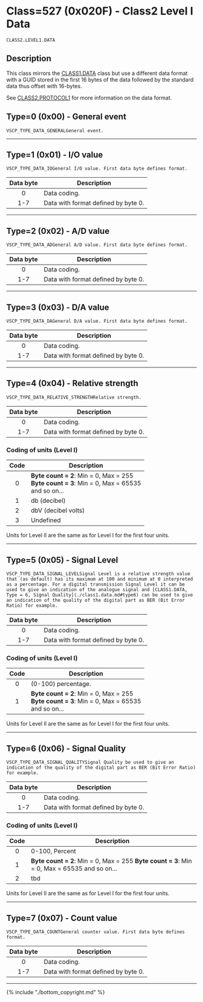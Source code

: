 # Class=527 (0x020F) - Class2 Level I Data

    CLASS2.LEVEL1.DATA

## Description

This class mirrors the [CLASS1.DATA](./class1.data.md) class but use a different data format with a GUID stored in the first 16 bytes of the data followed by the standard data thus offset with 16-bytes.

See [CLASS2.PROTOCOL1](./class2.protocol1.md) for more information on the data format.
## Type=0 (0x00) - General event
    VSCP_TYPE_DATA_GENERALGeneral event.
----

## Type=1 (0x01) - I/O value
    VSCP_TYPE_DATA_IOGeneral I/O value. First data byte defines format. 

 | Data byte | Description                         | 
 | :---------: | -----------                       | 
 | 0         | Data coding.                        | 
 | 1-7       | Data with format defined by byte 0. | 

----

## Type=2 (0x02) - A/D value
    VSCP_TYPE_DATA_ADGeneral A/D value. First data byte defines format. 

 | Data byte | Description                         | 
 | :---------: | -----------                       | 
 | 0         | Data coding.                        | 
 | 1-7       | Data with format defined by byte 0. | 

----

## Type=3 (0x03) - D/A value
    VSCP_TYPE_DATA_DAGeneral D/A value. First data byte defines format. 

 | Data byte | Description                         | 
 | :---------: | -----------                       | 
 | 0         | Data coding.                        | 
 | 1-7       | Data with format defined by byte 0. | 

----

## Type=4 (0x04) - Relative strength
    VSCP_TYPE_DATA_RELATIVE_STRENGTHRelative strength.  

 | Data byte | Description                         | 
 | :---------: | -----------                       | 
 | 0         | Data coding.                        | 
 | 1-7       | Data with format defined by byte 0. | 

### Coding of units (Level I)

 | Code | Description  | 
 | :----: | ----------- | 
 | 0    | **Byte count = 2**: Min = 0, Max = 255 <br> **Byte count = 3**: Min = 0, Max = 65535 <br> and so on... | 
 | 1    | db (decibel) | 
 | 2    | dbV (decibel volts) | 
 | 3    | Undefined | 

Units for Level II are the same as for Level I for the first four units.

----

## Type=5 (0x05) - Signal Level
    VSCP_TYPE_DATA_SIGNAL_LEVELSignal Level is a relative strength value that (as default) has its maximum at 100 and minimum at 0 interpreted as a percentage. For a digital transmission Signal Level it can be used to give an indication of the analogue signal and [CLASS1.DATA, Type = 6, Signal Quality](./class1.data.md#type6) can be used to give an indication of the quality of the digital part as BER (Bit Error Ratio) for example.

 | Data byte | Description                         | 
 | :---------: | -----------                         | 
 | 0         | Data coding.                        | 
 | 1-7       | Data with format defined by byte 0. | 

### Coding of units (Level I)
 | Code | Description                                                                                        | 
 | :----: | -----------                                                                                        | 
 | 0    | (0-100) percentage.                                                                               | 
 | 1    | **Byte count = 2**: Min = 0, Max = 255<br>**Byte count = 3**: Min = 0, Max = 65535<br>  and so on... | 


Units for Level II are the same as for Level I for the first four units.

----

## Type=6 (0x06) - Signal Quality
    VSCP_TYPE_DATA_SIGNAL_QUALITYSignal Quality be used to give an indication of the quality of the digital part as BER (Bit Error Ratio) for example. 

 | Data byte | Description                         | 
 | :---------: | -----------                         | 
 | 0         | Data coding.                        | 
 | 1-7       | Data with format defined by byte 0. | 

### Coding of units (Level I) 

 | Code | Description                                                                                        | 
 | :----: | -----------                                                                                        | 
 | 0    | 0-100, Percent                                                                                     | 
 | 1    | **Byte count = 2**: Min = 0, Max = 255  **Byte count = 3**: Min = 0, Max = 65535  and so on... | 
 | 2    | tbd                                                                                                | 

Units for Level II are the same as for Level I for the first four units.

----

## Type=7 (0x07) - Count value
    VSCP_TYPE_DATA_COUNTGeneral counter value. First data byte defines format. 

 | Data byte | Description                         | 
 | :---------: | -----------                         | 
 | 0         | Data coding.                        | 
 | 1-7       | Data with format defined by byte 0. | 


----

{% include "./bottom_copyright.md" %}